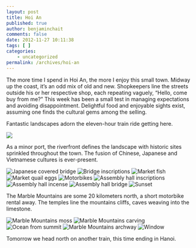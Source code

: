 ```yaml
---
layout: post
title: Hoi An
published: true
author: benjaminchait
comments: false
date: 2012-11-27 10:11:38
tags: [ ]
categories:
    - uncategorized
permalink: /archives/hoi-an
---
```

The more time I spend in Hoi An, the more I enjoy this small town. Midway up the coast, it&#8217;s an odd mix of old and new. Shopkeepers line the streets outside his or her respective shop, each repeating vaguely, &#8220;Hello, come buy from me?&#8221; This week has been a small test in managing expectations and avoiding disappointment. Delightful food and enjoyable sights exist, assuming one finds the cultural gems among the selling.

Fantastic landscapes adorn the eleven-hour train ride getting here.


![][1]

As a minor port, the riverfront defines the landscape with historic sites sprinkled throughout the town. The fusion of Chinese, Japanese and Vietnamese cultures is ever-present.


![Japanese covered bridge][2]
![Bridge inscriptions][3]
![Market fish][4]
![Market quail eggs][5]
![Motorbikes][6]
![Assembly hall inscriptions][7]
![Assembly hall incense][8]
![Assembly hall bridge][9]
![Sunset][10]

The Marble Mountains are some 20 kilometers north, a short motorbike rental away. The temples line the mountains cliffs, caves weaving into the limestone.


![Marble Mountains moss][11]
![Marble Mountains carving][12]
![Ocean from summit][13]
![Marble Mountains archway][14]
![Window][15]

Tomorrow we head north on another train, this time ending in Hanoi.

 [1]: /wp-content/uploads/media/img/2012/11/hoi-an/IMG_5452.JPG
 [2]: /wp-content/uploads/media/img/2012/11/hoi-an/DSC00754.jpg
 [3]: /wp-content/uploads/media/img/2012/11/hoi-an/DSC00759.jpg
 [4]: /wp-content/uploads/media/img/2012/11/hoi-an/DSC00775.jpg
 [5]: /wp-content/uploads/media/img/2012/11/hoi-an/DSC00783.jpg
 [6]: /wp-content/uploads/media/img/2012/11/hoi-an/DSC00806.jpg
 [7]: /wp-content/uploads/media/img/2012/11/hoi-an/DSC00842.jpg
 [8]: /wp-content/uploads/media/img/2012/11/hoi-an/DSC00848.jpg
 [9]: /wp-content/uploads/media/img/2012/11/hoi-an/DSC00879.jpg
 [10]: /wp-content/uploads/media/img/2012/11/hoi-an/DSC00884.jpg
 [11]: /wp-content/uploads/media/img/2012/11/hoi-an/DSC00923.jpg
 [12]: /wp-content/uploads/media/img/2012/11/hoi-an/DSC00929.jpg
 [13]: /wp-content/uploads/media/img/2012/11/hoi-an/DSC00938.jpg
 [14]: /wp-content/uploads/media/img/2012/11/hoi-an/DSC00943.jpg
 [15]: /wp-content/uploads/media/img/2012/11/hoi-an/DSC00962.jpg
